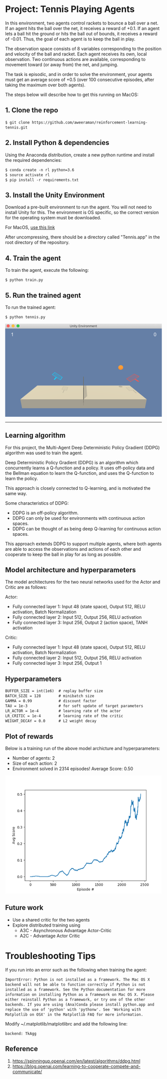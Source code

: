 # Project: Tennis Playing Agents

In this environment, two agents control rackets to bounce a ball over a net. If an agent
hits the ball over the net, it receives a reward of +0.1. If an agent lets a ball hit the
ground or hits the ball out of bounds, it receives a reward of -0.01. Thus, the goal of
each agent is to keep the ball in play.

The observation space consists of 8 variables corresponding to the position and velocity
of the ball and racket. Each agent receives its own, local observation. Two continuous
actions are available, corresponding to movement toward (or away from) the net, and jumping.

The task is episodic, and in order to solve the environment, your agents must get an average
score of +0.5 (over 100 consecutive episodes, after taking the maximum over both agents).

The steps below will describe how to get this running on MacOS:

## 1. Clone the repo

```
$ git clone https://github.com/aweeraman/reinforcement-learning-tennis.git
```

## 2. Install Python & dependencies

Using the Anaconda distribution, create a new python runtime and install the required dependencies:

```
$ conda create -n rl python=3.6
$ source activate rl
$ pip install -r requirements.txt
```

## 3. Install the Unity Environment

Download a pre-built environment to run the agent. You will not need to install Unity for this. The
environment is OS specific, so the correct version for the operating system must be downloaded.

For MacOS, [use this link](https://s3-us-west-1.amazonaws.com/udacity-drlnd/P3/Tennis/Tennis.app.zip)

After uncompressing, there should be a directory called "Tennis.app" in the root directory of the repository.

## 4. Train the agent

To train the agent, execute the following:

```
$ python train.py
```

## 5. Run the trained agent

To run the trained agent:

```
$ python tennis.py
```

![Running agent](https://raw.githubusercontent.com/aweeraman/reinforcement-learning-tennis/master/images/running_agent.png)

---

## Learning algorithm

For this project, the Multi-Agent Deep Deterministic Policy Gradient (DDPG) algorithm was used to train the agent.

Deep Deterministic Policy Gradient (DDPG) is an algorithm which concurrently learns a Q-function and a policy.
It uses off-policy data and the Bellman equation to learn the Q-function, and uses the Q-function to learn the policy.

This approach is closely connected to Q-learning, and is motivated the same way.

Some characteristics of DDPG:
* DDPG is an off-policy algorithm.
* DDPG can only be used for environments with continuous action spaces.
* DDPG can be thought of as being deep Q-learning for continuous action spaces.

This approach extends DDPG to support multiple agents, where both agents are able to access
the observations and actions of each other and cooperate to keep the ball in play for as long as
possible.

## Model architecture and hyperparameters

The model architectures for the two neural networks used for the Actor and Critic are as follows:

Actor:
* Fully connected layer 1: Input 48 (state space), Output 512, RELU activation, Batch Normalization
* Fully connected layer 2: Input 512, Output 256, RELU activation
* Fully connected layer 3: Input 256, Output 2 (action space), TANH activation

Critic:
* Fully connected layer 1: Input 48 (state space), Output 512, RELU activation, Batch Normalization
* Fully connected layer 2: Input 512, Output 256, RELU activation
* Fully connected layer 3: Input 256, Output 1

## Hyperparameters

```
BUFFER_SIZE = int(1e6)  # replay buffer size
BATCH_SIZE = 128        # minibatch size
GAMMA = 0.99            # discount factor
TAU = 1e-3              # for soft update of target parameters
LR_ACTOR = 1e-4         # learning rate of the actor 
LR_CRITIC = 1e-4        # learning rate of the critic
WEIGHT_DECAY = 0.0      # L2 weight decay
```

## Plot of rewards

Below is a training run of the above model archicture and hyperparameters:

* Number of agents: 2
* Size of each action: 2
* Environment solved in 2314 episodes!	Average Score: 0.50

![Plot of rewards](https://raw.githubusercontent.com/aweeraman/reinforcement-learning-tennis/master/images/plot_of_rewards.png)

## Future work

* Use a shared critic for the two agents
* Explore distributed training using
	* A3C - Asynchronous Advantage Actor-Critic
	* A2C - Advantage Actor Critic

# Troubleshooting Tips

If you run into an error such as the following when training the agent:

```
ImportError: Python is not installed as a framework. The Mac OS X backend will not be able to function correctly if Python is not installed as a framework. See the Python documentation for more information on installing Python as a framework on Mac OS X. Please either reinstall Python as a framework, or try one of the other backends. If you are using (Ana)Conda please install python.app and replace the use of 'python' with 'pythonw'. See 'Working with Matplotlib on OSX' in the Matplotlib FAQ for more information.
```

Modify ~/.matplotlib/matplotlibrc and add the following line:

```
backend: TkAgg
```

## Reference

1. https://spinningup.openai.com/en/latest/algorithms/ddpg.html
2. https://blog.openai.com/learning-to-cooperate-compete-and-communicate/
